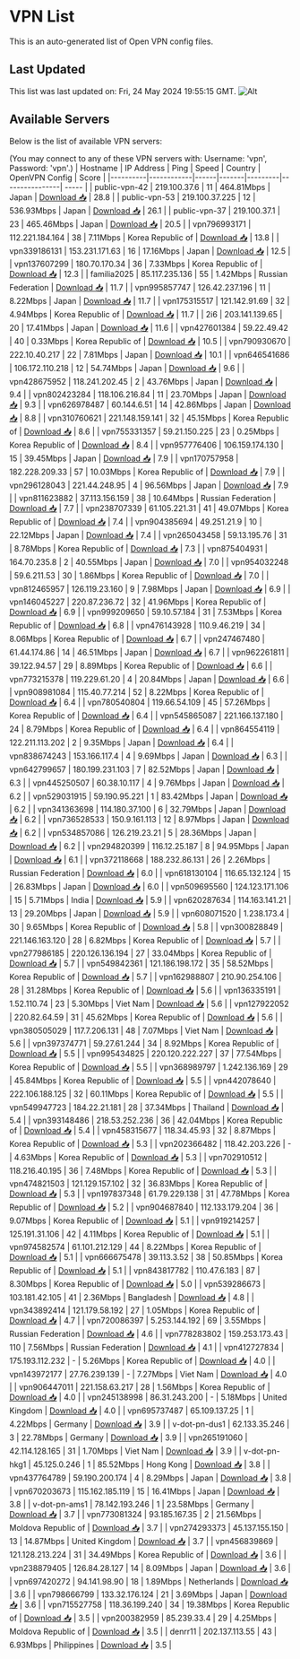 # VPN List

This is an auto-generated list of Open VPN config files.

## Last Updated

This list was last updated on: Fri, 24 May 2024 19:55:15 GMT.
![Alt](https://repobeats.axiom.co/api/embed/186b98318ef1479477931607c1ad7d823f12451f.svg "Repobeats analytics image")

## Available Servers

Below is the list of available VPN servers:

(You may connect to any of these VPN servers with: Username: 'vpn', Password: 'vpn'.)
| Hostname | IP Address | Ping | Speed | Country | OpenVPN Config | Score |
|----------|------------|------|-------|---------|----------------| ----- |
| public-vpn-42 | 219.100.37.6 | 11 | 464.81Mbps | Japan | [Download 📥](./configs/server_0_JP.ovpn) | 28.8 |
| public-vpn-53 | 219.100.37.225 | 12 | 536.93Mbps | Japan | [Download 📥](./configs/server_1_JP.ovpn) | 26.1 |
| public-vpn-37 | 219.100.37.1 | 23 | 465.46Mbps | Japan | [Download 📥](./configs/server_2_JP.ovpn) | 20.5 |
| vpn796993171 | 112.221.184.164 | 38 | 7.11Mbps | Korea Republic of | [Download 📥](./configs/server_3_KR.ovpn) | 13.8 |
| vpn339186131 | 153.231.171.63 | 16 | 17.16Mbps | Japan | [Download 📥](./configs/server_4_JP.ovpn) | 12.5 |
| vpn137607299 | 180.70.170.34 | 36 | 7.33Mbps | Korea Republic of | [Download 📥](./configs/server_5_KR.ovpn) | 12.3 |
| familia2025 | 85.117.235.136 | 55 | 1.42Mbps | Russian Federation | [Download 📥](./configs/server_6_RU.ovpn) | 11.7 |
| vpn995857747 | 126.42.237.196 | 11 | 8.22Mbps | Japan | [Download 📥](./configs/server_7_JP.ovpn) | 11.7 |
| vpn175315517 | 121.142.91.69 | 32 | 4.94Mbps | Korea Republic of | [Download 📥](./configs/server_8_KR.ovpn) | 11.7 |
| 2i6 | 203.141.139.65 | 20 | 17.41Mbps | Japan | [Download 📥](./configs/server_9_JP.ovpn) | 11.6 |
| vpn427601384 | 59.22.49.42 | 40 | 0.33Mbps | Korea Republic of | [Download 📥](./configs/server_10_KR.ovpn) | 10.5 |
| vpn790930670 | 222.10.40.217 | 22 | 7.81Mbps | Japan | [Download 📥](./configs/server_11_JP.ovpn) | 10.1 |
| vpn646541686 | 106.172.110.218 | 12 | 54.74Mbps | Japan | [Download 📥](./configs/server_12_JP.ovpn) | 9.6 |
| vpn428675952 | 118.241.202.45 | 2 | 43.76Mbps | Japan | [Download 📥](./configs/server_13_JP.ovpn) | 9.4 |
| vpn802423284 | 118.106.216.84 | 11 | 23.70Mbps | Japan | [Download 📥](./configs/server_14_JP.ovpn) | 9.3 |
| vpn626978487 | 60.144.6.51 | 14 | 42.86Mbps | Japan | [Download 📥](./configs/server_15_JP.ovpn) | 8.8 |
| vpn310760621 | 221.148.159.141 | 32 | 45.15Mbps | Korea Republic of | [Download 📥](./configs/server_16_KR.ovpn) | 8.6 |
| vpn755331357 | 59.21.150.225 | 23 | 0.25Mbps | Korea Republic of | [Download 📥](./configs/server_17_KR.ovpn) | 8.4 |
| vpn957776406 | 106.159.174.130 | 15 | 39.45Mbps | Japan | [Download 📥](./configs/server_18_JP.ovpn) | 7.9 |
| vpn170757958 | 182.228.209.33 | 57 | 10.03Mbps | Korea Republic of | [Download 📥](./configs/server_19_KR.ovpn) | 7.9 |
| vpn296128043 | 221.44.248.95 | 4 | 96.56Mbps | Japan | [Download 📥](./configs/server_20_JP.ovpn) | 7.9 |
| vpn811623882 | 37.113.156.159 | 38 | 10.64Mbps | Russian Federation | [Download 📥](./configs/server_21_RU.ovpn) | 7.7 |
| vpn238707339 | 61.105.221.31 | 41 | 49.07Mbps | Korea Republic of | [Download 📥](./configs/server_22_KR.ovpn) | 7.4 |
| vpn904385694 | 49.251.21.9 | 10 | 22.12Mbps | Japan | [Download 📥](./configs/server_23_JP.ovpn) | 7.4 |
| vpn265043458 | 59.13.195.76 | 31 | 8.78Mbps | Korea Republic of | [Download 📥](./configs/server_24_KR.ovpn) | 7.3 |
| vpn875404931 | 164.70.235.8 | 2 | 40.55Mbps | Japan | [Download 📥](./configs/server_25_JP.ovpn) | 7.0 |
| vpn954032248 | 59.6.211.53 | 30 | 1.86Mbps | Korea Republic of | [Download 📥](./configs/server_26_KR.ovpn) | 7.0 |
| vpn812465957 | 126.119.23.160 | 9 | 7.98Mbps | Japan | [Download 📥](./configs/server_27_JP.ovpn) | 6.9 |
| vpn146045227 | 220.87.236.72 | 32 | 41.96Mbps | Korea Republic of | [Download 📥](./configs/server_28_KR.ovpn) | 6.9 |
| vpn999209650 | 59.10.57.184 | 31 | 7.53Mbps | Korea Republic of | [Download 📥](./configs/server_29_KR.ovpn) | 6.8 |
| vpn476143928 | 110.9.46.219 | 34 | 8.06Mbps | Korea Republic of | [Download 📥](./configs/server_30_KR.ovpn) | 6.7 |
| vpn247467480 | 61.44.174.86 | 14 | 46.51Mbps | Japan | [Download 📥](./configs/server_31_JP.ovpn) | 6.7 |
| vpn962261811 | 39.122.94.57 | 29 | 8.89Mbps | Korea Republic of | [Download 📥](./configs/server_32_KR.ovpn) | 6.6 |
| vpn773215378 | 119.229.61.20 | 4 | 20.84Mbps | Japan | [Download 📥](./configs/server_33_JP.ovpn) | 6.6 |
| vpn908981084 | 115.40.77.214 | 52 | 8.22Mbps | Korea Republic of | [Download 📥](./configs/server_34_KR.ovpn) | 6.4 |
| vpn780540804 | 119.66.54.109 | 45 | 57.26Mbps | Korea Republic of | [Download 📥](./configs/server_35_KR.ovpn) | 6.4 |
| vpn545865087 | 221.166.137.180 | 24 | 8.79Mbps | Korea Republic of | [Download 📥](./configs/server_36_KR.ovpn) | 6.4 |
| vpn864554119 | 122.211.113.202 | 2 | 9.35Mbps | Japan | [Download 📥](./configs/server_37_JP.ovpn) | 6.4 |
| vpn838674243 | 153.166.117.4 | 4 | 9.69Mbps | Japan | [Download 📥](./configs/server_38_JP.ovpn) | 6.3 |
| vpn642799657 | 180.199.231.103 | 7 | 82.52Mbps | Japan | [Download 📥](./configs/server_39_JP.ovpn) | 6.3 |
| vpn445250507 | 60.38.10.117 | 4 | 9.76Mbps | Japan | [Download 📥](./configs/server_40_JP.ovpn) | 6.2 |
| vpn529031915 | 59.190.95.221 | 1 | 83.42Mbps | Japan | [Download 📥](./configs/server_41_JP.ovpn) | 6.2 |
| vpn341363698 | 114.180.37.100 | 6 | 32.79Mbps | Japan | [Download 📥](./configs/server_42_JP.ovpn) | 6.2 |
| vpn736528533 | 150.9.161.113 | 12 | 8.97Mbps | Japan | [Download 📥](./configs/server_43_JP.ovpn) | 6.2 |
| vpn534857086 | 126.219.23.21 | 5 | 28.36Mbps | Japan | [Download 📥](./configs/server_44_JP.ovpn) | 6.2 |
| vpn294820399 | 116.12.25.187 | 8 | 94.95Mbps | Japan | [Download 📥](./configs/server_45_JP.ovpn) | 6.1 |
| vpn372118668 | 188.232.86.131 | 26 | 2.26Mbps | Russian Federation | [Download 📥](./configs/server_46_RU.ovpn) | 6.0 |
| vpn618130104 | 116.65.132.124 | 15 | 26.83Mbps | Japan | [Download 📥](./configs/server_47_JP.ovpn) | 6.0 |
| vpn509695560 | 124.123.171.106 | 15 | 5.71Mbps | India | [Download 📥](./configs/server_48_IN.ovpn) | 5.9 |
| vpn620287634 | 114.163.141.21 | 13 | 29.20Mbps | Japan | [Download 📥](./configs/server_49_JP.ovpn) | 5.9 |
| vpn608071520 | 1.238.173.4 | 30 | 9.65Mbps | Korea Republic of | [Download 📥](./configs/server_50_KR.ovpn) | 5.8 |
| vpn300828849 | 221.146.163.120 | 28 | 6.82Mbps | Korea Republic of | [Download 📥](./configs/server_51_KR.ovpn) | 5.7 |
| vpn277986185 | 220.126.136.194 | 27 | 33.04Mbps | Korea Republic of | [Download 📥](./configs/server_52_KR.ovpn) | 5.7 |
| vpn549842361 | 121.186.198.172 | 35 | 58.52Mbps | Korea Republic of | [Download 📥](./configs/server_53_KR.ovpn) | 5.7 |
| vpn162988807 | 210.90.254.106 | 28 | 31.28Mbps | Korea Republic of | [Download 📥](./configs/server_54_KR.ovpn) | 5.6 |
| vpn136335191 | 1.52.110.74 | 23 | 5.30Mbps | Viet Nam | [Download 📥](./configs/server_55_VN.ovpn) | 5.6 |
| vpn127922052 | 220.82.64.59 | 31 | 45.62Mbps | Korea Republic of | [Download 📥](./configs/server_56_KR.ovpn) | 5.6 |
| vpn380505029 | 117.7.206.131 | 48 | 7.07Mbps | Viet Nam | [Download 📥](./configs/server_57_VN.ovpn) | 5.6 |
| vpn397374771 | 59.27.61.244 | 34 | 8.92Mbps | Korea Republic of | [Download 📥](./configs/server_58_KR.ovpn) | 5.5 |
| vpn995434825 | 220.120.222.227 | 37 | 77.54Mbps | Korea Republic of | [Download 📥](./configs/server_59_KR.ovpn) | 5.5 |
| vpn368989797 | 1.242.136.169 | 29 | 45.84Mbps | Korea Republic of | [Download 📥](./configs/server_60_KR.ovpn) | 5.5 |
| vpn442078640 | 222.106.188.125 | 32 | 60.11Mbps | Korea Republic of | [Download 📥](./configs/server_61_KR.ovpn) | 5.5 |
| vpn549947723 | 184.22.21.181 | 28 | 37.34Mbps | Thailand | [Download 📥](./configs/server_62_TH.ovpn) | 5.4 |
| vpn393148486 | 218.53.252.236 | 36 | 42.04Mbps | Korea Republic of | [Download 📥](./configs/server_63_KR.ovpn) | 5.4 |
| vpn458315677 | 118.34.45.93 | 32 | 8.87Mbps | Korea Republic of | [Download 📥](./configs/server_64_KR.ovpn) | 5.3 |
| vpn202366482 | 118.42.203.226 | - | 4.63Mbps | Korea Republic of | [Download 📥](./configs/server_65_KR.ovpn) | 5.3 |
| vpn702910512 | 118.216.40.195 | 36 | 7.48Mbps | Korea Republic of | [Download 📥](./configs/server_66_KR.ovpn) | 5.3 |
| vpn474821503 | 121.129.157.102 | 32 | 36.83Mbps | Korea Republic of | [Download 📥](./configs/server_67_KR.ovpn) | 5.3 |
| vpn197837348 | 61.79.229.138 | 31 | 47.78Mbps | Korea Republic of | [Download 📥](./configs/server_68_KR.ovpn) | 5.2 |
| vpn904687840 | 112.133.179.204 | 36 | 9.07Mbps | Korea Republic of | [Download 📥](./configs/server_69_KR.ovpn) | 5.1 |
| vpn919214257 | 125.191.31.106 | 42 | 4.11Mbps | Korea Republic of | [Download 📥](./configs/server_70_KR.ovpn) | 5.1 |
| vpn974582574 | 61.101.212.129 | 44 | 8.22Mbps | Korea Republic of | [Download 📥](./configs/server_71_KR.ovpn) | 5.1 |
| vpn666675478 | 39.113.3.52 | 38 | 50.85Mbps | Korea Republic of | [Download 📥](./configs/server_72_KR.ovpn) | 5.1 |
| vpn843817782 | 110.47.6.183 | 87 | 8.30Mbps | Korea Republic of | [Download 📥](./configs/server_73_KR.ovpn) | 5.0 |
| vpn539286673 | 103.181.42.105 | 41 | 2.36Mbps | Bangladesh | [Download 📥](./configs/server_74_BD.ovpn) | 4.8 |
| vpn343892414 | 121.179.58.192 | 27 | 1.05Mbps | Korea Republic of | [Download 📥](./configs/server_75_KR.ovpn) | 4.7 |
| vpn720086397 | 5.253.144.192 | 69 | 3.55Mbps | Russian Federation | [Download 📥](./configs/server_76_RU.ovpn) | 4.6 |
| vpn778283802 | 159.253.173.43 | 110 | 7.56Mbps | Russian Federation | [Download 📥](./configs/server_77_RU.ovpn) | 4.1 |
| vpn412727834 | 175.193.112.232 | - | 5.26Mbps | Korea Republic of | [Download 📥](./configs/server_78_KR.ovpn) | 4.0 |
| vpn143972177 | 27.76.239.139 | - | 7.27Mbps | Viet Nam | [Download 📥](./configs/server_79_VN.ovpn) | 4.0 |
| vpn906447011 | 221.158.63.217 | 28 | 1.56Mbps | Korea Republic of | [Download 📥](./configs/server_80_KR.ovpn) | 4.0 |
| vpn245138998 | 86.31.243.200 | - | 5.18Mbps | United Kingdom | [Download 📥](./configs/server_81_GB.ovpn) | 4.0 |
| vpn695737487 | 65.109.137.25 | 1 | 4.22Mbps | Germany | [Download 📥](./configs/server_82_DE.ovpn) | 3.9 |
| v-dot-pn-dus1 | 62.133.35.246 | 3 | 22.78Mbps | Germany | [Download 📥](./configs/server_83_DE.ovpn) | 3.9 |
| vpn265191060 | 42.114.128.165 | 31 | 1.70Mbps | Viet Nam | [Download 📥](./configs/server_84_VN.ovpn) | 3.9 |
| v-dot-pn-hkg1 | 45.125.0.246 | 1 | 85.52Mbps | Hong Kong | [Download 📥](./configs/server_85_HK.ovpn) | 3.8 |
| vpn437764789 | 59.190.200.174 | 4 | 8.29Mbps | Japan | [Download 📥](./configs/server_86_JP.ovpn) | 3.8 |
| vpn670203673 | 115.162.185.119 | 15 | 16.41Mbps | Japan | [Download 📥](./configs/server_87_JP.ovpn) | 3.8 |
| v-dot-pn-ams1 | 78.142.193.246 | 1 | 23.58Mbps | Germany | [Download 📥](./configs/server_88_DE.ovpn) | 3.7 |
| vpn773081324 | 93.185.167.35 | 2 | 21.56Mbps | Moldova Republic of | [Download 📥](./configs/server_89_MD.ovpn) | 3.7 |
| vpn274293373 | 45.137.155.150 | 13 | 14.87Mbps | United Kingdom | [Download 📥](./configs/server_90_GB.ovpn) | 3.7 |
| vpn456839869 | 121.128.213.224 | 31 | 34.49Mbps | Korea Republic of | [Download 📥](./configs/server_91_KR.ovpn) | 3.6 |
| vpn238879405 | 126.84.28.127 | 14 | 8.09Mbps | Japan | [Download 📥](./configs/server_92_JP.ovpn) | 3.6 |
| vpn697420272 | 94.141.98.90 | 18 | 1.89Mbps | Netherlands | [Download 📥](./configs/server_93_NL.ovpn) | 3.6 |
| vpn798666799 | 133.32.176.124 | 21 | 3.69Mbps | Japan | [Download 📥](./configs/server_94_JP.ovpn) | 3.6 |
| vpn715527758 | 118.36.199.240 | 34 | 19.38Mbps | Korea Republic of | [Download 📥](./configs/server_95_KR.ovpn) | 3.5 |
| vpn200382959 | 85.239.33.4 | 29 | 4.25Mbps | Moldova Republic of | [Download 📥](./configs/server_96_MD.ovpn) | 3.5 |
| denrr11 | 202.137.113.55 | 43 | 6.93Mbps | Philippines | [Download 📥](./configs/server_97_PH.ovpn) | 3.5 |
